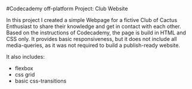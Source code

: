 #Codecademy off-platform Project: Club Website

In this project I created a simple Webpage for a fictive Club of Cactus Enthusiast to share their knowledge and get in contact with each other.
Based on the instructions of Codecademy, the page is build in HTML and CSS only.
It provides basic responsiveness, but it does not include all media-queries, as it was not required to build a publish-ready website.

It also includes:
* flexbox
* css grid
* basic css-transitions